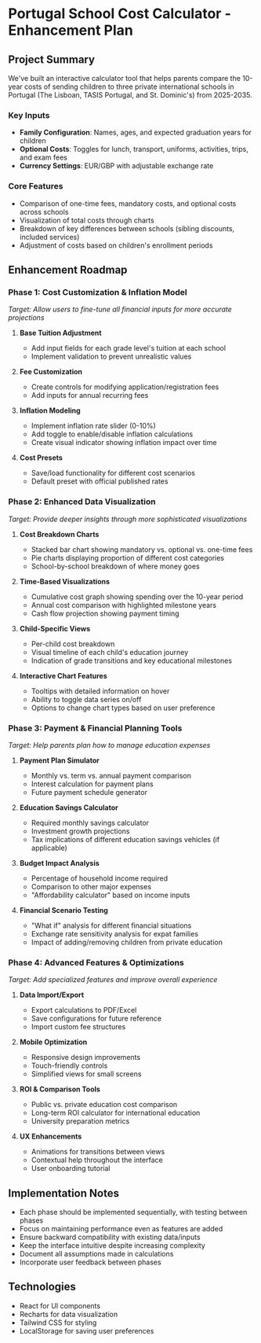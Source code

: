 # Portugal School Cost Calculator - Enhancement Plan

## Project Summary

We've built an interactive calculator tool that helps parents compare the 10-year costs of sending children to three private international schools in Portugal (The Lisboan, TASIS Portugal, and St. Dominic's) from 2025-2035.

### Key Inputs
- **Family Configuration**: Names, ages, and expected graduation years for children
- **Optional Costs**: Toggles for lunch, transport, uniforms, activities, trips, and exam fees
- **Currency Settings**: EUR/GBP with adjustable exchange rate

### Core Features
- Comparison of one-time fees, mandatory costs, and optional costs across schools
- Visualization of total costs through charts
- Breakdown of key differences between schools (sibling discounts, included services)
- Adjustment of costs based on children's enrollment periods

## Enhancement Roadmap

### Phase 1: Cost Customization & Inflation Model
*Target: Allow users to fine-tune all financial inputs for more accurate projections*

1. **Base Tuition Adjustment**
   - Add input fields for each grade level's tuition at each school
   - Implement validation to prevent unrealistic values

2. **Fee Customization**
   - Create controls for modifying application/registration fees
   - Add inputs for annual recurring fees

3. **Inflation Modeling**
   - Implement inflation rate slider (0-10%)
   - Add toggle to enable/disable inflation calculations
   - Create visual indicator showing inflation impact over time

4. **Cost Presets**
   - Save/load functionality for different cost scenarios
   - Default preset with official published rates

### Phase 2: Enhanced Data Visualization
*Target: Provide deeper insights through more sophisticated visualizations*

1. **Cost Breakdown Charts**
   - Stacked bar chart showing mandatory vs. optional vs. one-time fees
   - Pie charts displaying proportion of different cost categories
   - School-by-school breakdown of where money goes

2. **Time-Based Visualizations**
   - Cumulative cost graph showing spending over the 10-year period
   - Annual cost comparison with highlighted milestone years
   - Cash flow projection showing payment timing

3. **Child-Specific Views**
   - Per-child cost breakdown
   - Visual timeline of each child's education journey
   - Indication of grade transitions and key educational milestones

4. **Interactive Chart Features**
   - Tooltips with detailed information on hover
   - Ability to toggle data series on/off
   - Options to change chart types based on user preference

### Phase 3: Payment & Financial Planning Tools
*Target: Help parents plan how to manage education expenses*

1. **Payment Plan Simulator**
   - Monthly vs. term vs. annual payment comparison
   - Interest calculation for payment plans
   - Future payment schedule generator

2. **Education Savings Calculator**
   - Required monthly savings calculator
   - Investment growth projections
   - Tax implications of different education savings vehicles (if applicable)

3. **Budget Impact Analysis**
   - Percentage of household income required
   - Comparison to other major expenses
   - "Affordability calculator" based on income inputs

4. **Financial Scenario Testing**
   - "What if" analysis for different financial situations
   - Exchange rate sensitivity analysis for expat families
   - Impact of adding/removing children from private education

### Phase 4: Advanced Features & Optimizations
*Target: Add specialized features and improve overall experience*

1. **Data Import/Export**
   - Export calculations to PDF/Excel
   - Save configurations for future reference
   - Import custom fee structures

2. **Mobile Optimization**
   - Responsive design improvements
   - Touch-friendly controls
   - Simplified views for small screens

3. **ROI & Comparison Tools**
   - Public vs. private education cost comparison
   - Long-term ROI calculator for international education
   - University preparation metrics

4. **UX Enhancements**
   - Animations for transitions between views
   - Contextual help throughout the interface
   - User onboarding tutorial

## Implementation Notes

- Each phase should be implemented sequentially, with testing between phases
- Focus on maintaining performance even as features are added
- Ensure backward compatibility with existing data/inputs
- Keep the interface intuitive despite increasing complexity
- Document all assumptions made in calculations
- Incorporate user feedback between phases

## Technologies

- React for UI components
- Recharts for data visualization
- Tailwind CSS for styling
- LocalStorage for saving user preferences
